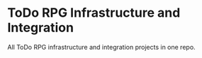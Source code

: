 # ToDo RPG Infrastructure and Integration
All ToDo RPG infrastructure and integration projects in one repo. 
